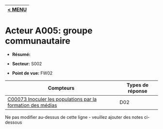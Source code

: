 |[< MENU](../README.md)|
|---|
# Acteur A005: groupe communautaire

* **Résumé:**

* **Secteur:** S002

* **Point de vue:** FW02


|Compteurs |Types de réponse |
| -------- | -------------- |
| [C00073 Inoculer les populations par la formation des médias](../../generated_pages/counters/C00073.md) | D02 |


Ne pas modifier au-dessus de cette ligne - veuillez ajouter des notes ci-dessous